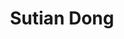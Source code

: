 ---
layout: post
title: Sutian Dong
school: NYU
major: Major?
image: https://static.squarespace.com/static/50354720c4aa2d2d3150d3d8/t/5036584de4b09af678eeefa4/1345738830192/?format=300w
position: ??
positionURL: http://www.techatnyu.org/position
now: FirstMark Capital
nowURL: http://www.google.com
twitter: 
email: t@NYU email?
graduate: 2014
weight: 11
---